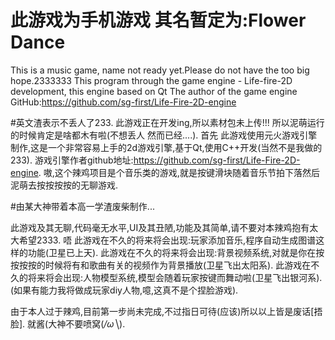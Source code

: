 # 此游戏为手机游戏 其名暂定为:Flower Dance
This is a music game, name not ready yet.Please do not have the too big hope.2333333
This program through the game engine - Life-fire-2D development, this engine based on Qt
The author of the game engine GitHub:https://github.com/sg-first/Life-Fire-2D-engine

#英文渣表示不丢人了233.
此游戏正在开发ing,所以素材包未上传!!!
所以泥萌运行的时候肯定是啥都木有啦(不想丢人 然而已经....).
首先 此游戏使用元火游戏引擎制作,这是一个非常容易上手的2d游戏引擎,基于Qt,使用C++开发(当然不是我做的233).
游戏引擎作者github地址:https://github.com/sg-first/Life-Fire-2D-engine.
嗷,这个辣鸡项目是个音乐类的游戏,就是按键滑块随着音乐节拍下落然后泥萌去按按按按的无聊游戏.

#由某大神带着本高一学渣废柴制作...

此游戏及其无聊,代码毫无水平,UI及其丑陋,功能及其简单,请不要对本辣鸡抱有太大希望2333.
唔 此游戏在不久的将来将会出现:玩家添加音乐,程序自动生成图谱这样的功能(卫星已上天).
   此游戏在不久的将来将会出现:背景视频系统,对就是你在按按按按的时候将有和歌曲有关的视频作为背景播放(卫星飞出太阳系).
   此游戏在不久的将来将会出现:人物模型系统,模型会随着玩家按键而舞动啦(卫星飞出银河系).
                              (如果有能力我将做成玩家diy人物,噫,这真不是个捏脸游戏).
   
由于本人过于辣鸡,目前第一步尚未完成,不过指日可待(应该)所以以上皆是废话[捂脸].
就酱(大神不要喷窝(*/ω╲*).
